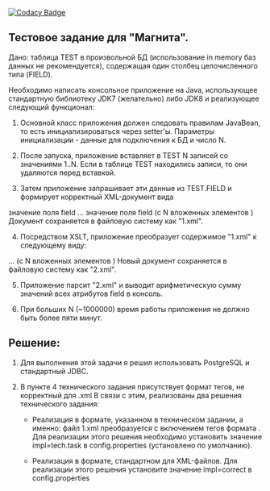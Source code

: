 [![Codacy Badge](https://api.codacy.com/project/badge/Grade/6db5949932f040c6aef91611b8c15e7d)](https://www.codacy.com/app/promoscow/2017-08-18_test_task?utm_source=github.com&amp;utm_medium=referral&amp;utm_content=promoscow/2017-08-18_test_task&amp;utm_campaign=Badge_Grade)

<h2>Тестовое задание для "Магнита".</h2>

Дано: таблица TEST в произвольной БД (использование in memory баз данных не рекомендуется), содержащая один столбец целочисленного типа (FIELD).

Необходимо написать консольное приложение на Java, использующее стандартную библиотеку JDK7 (желательно) либо JDK8 и реализующее следующий функционал:

1. Основной класс приложения должен следовать правилам JavaBean, то есть инициализироваться через setter'ы. Параметры инициализации - данные для подключения к БД и число N. 

2. После запуска, приложение вставляет в TEST N записей со значениями 1..N. Если в таблице TEST находились записи, то они удаляются перед вставкой.

3. Затем приложение запрашивает эти данные из TEST.FIELD и формирует корректный XML-документ вида
<entries>
    <entry>
        <field>значение поля field</field>
    </entry>
    ...
    <entry>
        <field>значение поля field</field>
    </entry>
</entries>
(с N вложенных элементов <entry>)
Документ сохраняется в файловую систему как "1.xml".

4. Посредством XSLT, приложение преобразует содержимое "1.xml" к следующему виду:
<entries>
    <entry field="значение поля field">
    ...
    <entry field="значение поля field">
</entries>
(с N вложенных элементов <entry>)
Новый документ сохраняется в файловую систему как "2.xml".

5. Приложение парсит "2.xml" и выводит арифметическую сумму значений всех атрибутов field в консоль. 

6. При больших N (~1000000) время работы приложения не должно быть более пяти минут.

<h2>Решение:</h2>

1. Для выполнения этой задачи я решил использовать PostgreSQL и стандартный JDBC.

2. В пункте 4 технического задания присутствует формат тегов, не корректный для .xml
В связи с этим, реализованы два решения технического задания:
    - Реализация в формате, указанном в техническом задании, а именно: файл 1.xml преобразуется с включением тегов формата <entry field="value">. Для реализации этого решения необходимо установить значение impl=tech.task в config.properties (установлено по умолчанию).
    
    - Реализация в формате, стандартном для XML-файлов. Для реализации этого решения установите значение impl=correct в config.properties
